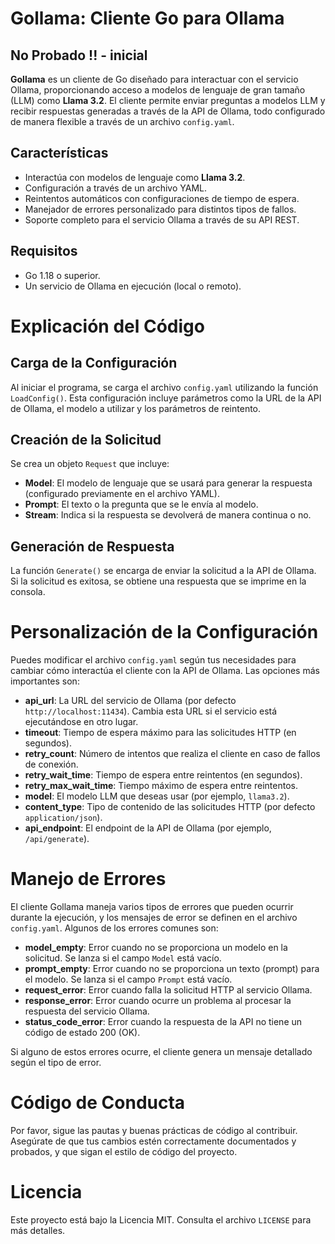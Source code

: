 # Gollama: Cliente Go para Ollama
## No Probado !! - inicial

**Gollama** es un cliente de Go diseñado para interactuar con el servicio Ollama, proporcionando acceso a modelos de lenguaje de gran tamaño (LLM) como **Llama 3.2**. El cliente permite enviar preguntas a modelos LLM y recibir respuestas generadas a través de la API de Ollama, todo configurado de manera flexible a través de un archivo `config.yaml`.

## Características

- Interactúa con modelos de lenguaje como **Llama 3.2**.
- Configuración a través de un archivo YAML.
- Reintentos automáticos con configuraciones de tiempo de espera.
- Manejador de errores personalizado para distintos tipos de fallos.
- Soporte completo para el servicio Ollama a través de su API REST.

## Requisitos

- Go 1.18 o superior.
- Un servicio de Ollama en ejecución (local o remoto).

# Explicación del Código

## Carga de la Configuración
Al iniciar el programa, se carga el archivo `config.yaml` utilizando la función `LoadConfig()`. Esta configuración incluye parámetros como la URL de la API de Ollama, el modelo a utilizar y los parámetros de reintento.

## Creación de la Solicitud
Se crea un objeto `Request` que incluye:
- **Model**: El modelo de lenguaje que se usará para generar la respuesta (configurado previamente en el archivo YAML).
- **Prompt**: El texto o la pregunta que se le envía al modelo.
- **Stream**: Indica si la respuesta se devolverá de manera continua o no.

## Generación de Respuesta
La función `Generate()` se encarga de enviar la solicitud a la API de Ollama. Si la solicitud es exitosa, se obtiene una respuesta que se imprime en la consola.

# Personalización de la Configuración

Puedes modificar el archivo `config.yaml` según tus necesidades para cambiar cómo interactúa el cliente con la API de Ollama. Las opciones más importantes son:

- **api_url**: La URL del servicio de Ollama (por defecto `http://localhost:11434`). Cambia esta URL si el servicio está ejecutándose en otro lugar.
- **timeout**: Tiempo de espera máximo para las solicitudes HTTP (en segundos).
- **retry_count**: Número de intentos que realiza el cliente en caso de fallos de conexión.
- **retry_wait_time**: Tiempo de espera entre reintentos (en segundos).
- **retry_max_wait_time**: Tiempo máximo de espera entre reintentos.
- **model**: El modelo LLM que deseas usar (por ejemplo, `llama3.2`).
- **content_type**: Tipo de contenido de las solicitudes HTTP (por defecto `application/json`).
- **api_endpoint**: El endpoint de la API de Ollama (por ejemplo, `/api/generate`).

# Manejo de Errores

El cliente Gollama maneja varios tipos de errores que pueden ocurrir durante la ejecución, y los mensajes de error se definen en el archivo `config.yaml`. Algunos de los errores comunes son:

- **model_empty**: Error cuando no se proporciona un modelo en la solicitud. Se lanza si el campo `Model` está vacío.
- **prompt_empty**: Error cuando no se proporciona un texto (prompt) para el modelo. Se lanza si el campo `Prompt` está vacío.
- **request_error**: Error cuando falla la solicitud HTTP al servicio Ollama.
- **response_error**: Error cuando ocurre un problema al procesar la respuesta del servicio Ollama.
- **status_code_error**: Error cuando la respuesta de la API no tiene un código de estado 200 (OK).

Si alguno de estos errores ocurre, el cliente genera un mensaje detallado según el tipo de error.

# Código de Conducta

Por favor, sigue las pautas y buenas prácticas de código al contribuir. Asegúrate de que tus cambios estén correctamente documentados y probados, y que sigan el estilo de código del proyecto.

# Licencia

Este proyecto está bajo la Licencia MIT. Consulta el archivo `LICENSE` para más detalles.
